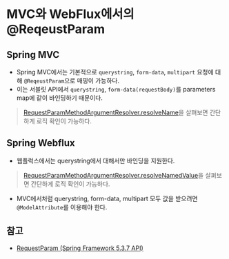 # MVC와 WebFlux에서의 @ReqeustParam

## Spring MVC
- Spring MVC에서는 기본적으로 `querystring`, `form-data`, `multipart` 요청에 대해 `@ReqeustParam`으로 매핑이 가능하다.
- 이는 서블릿 API에서 `querystring`, `form-data(requestBody)`를 parameters map에 같이 바인딩하기 때문이다. 

> [RequestParamMethodArgumentResolver.resolveName](https://github.com/spring-projects/spring-framework/blob/f0f450a18dec7639ce8b967ed26c78cf777d4f7e/spring-web/src/main/java/org/springframework/web/method/annotation/RequestParamMethodArgumentResolver.java#L162)을 살펴보면 간단하게 로직 확인이 가능하다.

## Spring Webflux
- 웹플럭스에서는 querystring에서 대해서만 바인딩을 지원한다.

> [RequestParamMethodArgumentResolver.resolveNamedValue](https://github.com/spring-projects/spring-framework/blob/f0f450a18dec7639ce8b967ed26c78cf777d4f7e/spring-webflux/src/main/java/org/springframework/web/reactive/result/method/annotation/RequestParamMethodArgumentResolver.java#L101)을 살펴보면 간단하게 로직 확인이 가능하다.

- MVC에서처럼 querystring, form-data, multipart 모두 값을 받으려면 `@ModelAttribute`를 이용해야 한다.

## 참고
- [RequestParam (Spring Framework 5.3.7 API)](https://docs.spring.io/spring-framework/docs/current/javadoc-api/org/springframework/web/bind/annotation/RequestParam.html)